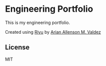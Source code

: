 # Engineering Portfolio

This is my engineering portfolio. 

Created using [Riyu](https://github.com/Secretmapper/Riyu) by [Arian Allenson M. Valdez](http://arianv.com/)

## License

MIT
